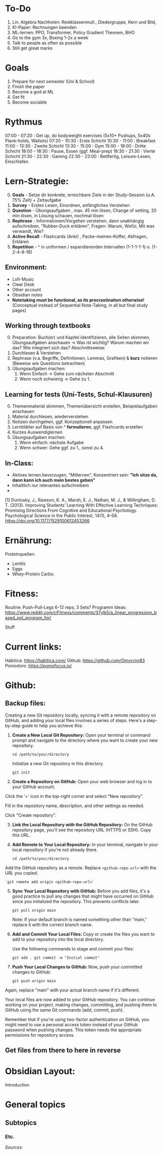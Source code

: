 # To-Do
1. Lin. Algebra Nachholen: Restklassenmult., Diedergruppe, Kern und Bild, 
2. KI-Paper: Rechnungen beenden
3. ML-lernen: PPO, Transformer, Policy Gradient Theorem, BHO
4. Go to the gym 3x, Boxing 1-2x a week
5. Talk to people as often as possible
6. Still get great marks
# Goals
1. Prepare for next semester (Uni & School)
2. Finish the paper
3. Become a god at ML
4. Get fit
5. Become sociable

# Rythmus
07:00 - 07:20 : Get up, do bodyweight exercises (5x10+ Pushups, 5x40s Plank-holds, Wallsits)
07:20 - 10:30 : Erste Schicht
10:30 - 11:00 : Breakfast
11:00 - 13:30 : Zweite Schicht
13:30 - 15:00 : Gym
15:00 - 18:00 : Dritte Schicht
18:00 - 18:30 : Pause, Essen (ggf. Meal-prep)
18:30 - 21:30 : Vierte Schicht
21:30 - 22:30 : Gaming
22:30 - 23:00 : Bettfertig, Leisure-Lesen, Einschlafen

# Lern-Strategie:
0. **Goals** - Setze dir konkrete, erreichbare Ziele in der Study-Session (u.A. 75% Zeit) + Zeitaufgabe
1. **Survey** - Erstes Lesen, Einordnen, anfängliches Verstehen
2. **Question** - Übungsaufgaben , max. 45 min lösen, Change of setting, 20 min lösen, in Lösung schauen, nochmal lösen
3. **Rephrase** - Informationen/Vorgehen verstehen, dann unabhängig aufschreiben, "Rubber-Duck erklären", Fragen: Warum, Wofür, Mit was verwandt, Wie?
4. **Active Recall** - Flashcards (Anki) , Packe-meinen-Koffer, Abfragen, Erklären
5. **Repetition** - ^ in uniformen / expandierenden Intervallen (1-1-1-1-1) o. (1-2-4-8-16)
## Environment:
- Lofi-Music
- Clear Desk
- Other account
- Obsidian notes
- **Notetaking must be functional, as its procrastination otherwise!** (Conceptual instead of Sequential Note-Taking, in all but final study pages)
## Working through textbooks
0. Preparation: Buch(er) und Kapitel identifizieren, alle Seiten skimmen, Übungsaufgaben anschauen -> Was ist wichtig? Warum machen wir das? Wie integriert sich das?
Abschnittsweise:
1. Durchlesen & Verstehen
2. Rephrase (v.a. Begriffe, Definitionen, Lemmas, Grafiken) & **kurz** notieren (Beweise wie Questions betrachten)
3. Übungsaufgaben machen: 
	1. Wenn Einfach -> Gehe zum nächsten Abschnitt
	2. Wenn noch schwierig -> Gehe zu 1.

## Learning for tests (Uni-Tests, Schul-Klausuren)
0. Themenmaterial skimmen, Themenübersicht erstellen, Beispielaufgaben anschauen
1. Material durchlesen, wiederverstehen
2. Notizen durchgehen, ggf. Konzeptionell anpassen
3. Lernblätter auf Basis von ^ **formulieren**, ggf. Flashcards erstellen
4. Kurzes Auswendiglernen
5. Übungsaufgaben machen:
	1. Wenn einfach: nächste Aufgabe
	2. Wenn schwer: Gehe ggf. zu 1., sonst zu 4.

## In-Class:
- Aktives lernen bevorzugen, "Mitlernen", Konzentriert sein: **"Ich sitze da, dann kann ich auch mein bestes geben"**
- Inhaltlich nur relevantes aufschreibem
- 

[1] Dunlosky, J., Rawson, K. A., Marsh, E. J., Nathan, M. J., & Willingham, D. T. (2013). Improving Students’ Learning With Effective Learning Techniques: Promising Directions From Cognitive and Educational Psychology. Psychological Science in the Public Interest, 14(1), 4–58. https://doi.org/10.1177/1529100612453266

# Ernährung:

Proteinquellen:
- Lentils
- Eggs
- Whey-Protein
Carbs:

# Fitness:
Routine: Push-Pull-Legs
6-12 reps, 3 Sets?
Programm Ideas:
https://www.reddit.com/r/Fitness/comments/37ylk5/a_linear_progression_based_ppl_program_for/

Stuff 




# Current links:
Habitica: https://habitica.com/
Github: https://github.com/Omycron83
Pomodoro: https://pomofocus.io/


# Github:
## Backup files:
Creating a new Git repository locally, syncing it with a remote repository on GitHub, and adding your local files involves a series of steps. Here's a step-by-step guide to help you achieve this:

1. **Create a New Local Git Repository:** Open your terminal or command prompt and navigate to the directory where you want to create your new repository.

    `cd /path/to/your/directory`

   Initialize a new Git repository in this directory.

    `git init`

2. **Create a Repository on GitHub:** Open your web browser and log in to your GitHub account.

Click the '+' icon in the top-right corner and select "New repository".

 Fill in the repository name, description, and other settings as needed.
 
 Click "Create repository".

3. **Link the Local Repository with the GitHub Repository:** On the GitHub repository page, you'll see the repository URL (HTTPS or SSH). Copy this URL.

4. **Add Remote to Your Local Repository:** In your terminal, navigate to your local repository if you're not already there.

    `cd /path/to/your/directory`

 Add the GitHub repository as a remote. Replace `<github-repo-url>` with the URL you copied.

    `git remote add origin <github-repo-url>`

5. **Sync Your Local Repository with GitHub:** Before you add files, it's a good practice to pull any changes that might have occurred on GitHub since you initialized the repository. This prevents conflicts later.

    `git pull origin main`

    Note: If your default branch is named something other than "main," replace it with the correct branch name.

6. **Add and Commit Your Local Files:** Copy or create the files you want to add to your repository into the local directory.

    Use the following commands to stage and commit your files:

    `git add . git commit -m "Initial commit"`

7. **Push Your Local Changes to GitHub:** Now, push your committed changes to GitHub:

    `git push origin main`

Again, replace "main" with your actual branch name if it's different.


Your local files are now added to your GitHub repository. You can continue working on your project, making changes, committing, and pushing them to GitHub using the same Git commands (add, commit, push).

Remember that if you're using two-factor authentication on GitHub, you might need to use a personal access token instead of your GitHub password when pushing changes. This token needs the appropriate permissions for repository access.

## Get files from there to here in reverse


# Obsidian Layout:

Introduction
# General topics
## Subtopics
### Etc.

*Sources:*


